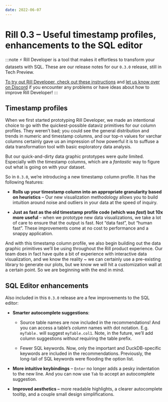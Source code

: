 ```yaml
---
date: 2022-06-07
---
```


# Rill 0.3 – Useful timestamp profiles, enhancements to the SQL editor
:::note
⚡ Rill Developer is a tool that makes it effortless to transform your datasets with SQL. These are our release notes for our `0.3.0` release, still in Tech Preview.

[To try out Rill Developer, check out these instructions](https://github.com/rilldata/rill-developer) and [let us know over on Discord](https://bit.ly/3bbcSl9) if you encounter any problems or have ideas about how to improve Rill Developer!
:::

## Timestamp profiles
When we first started prototyping Rill Developer, we made an intentional choice to go with the quickest-possible dataviz primitives for our column profiles. They weren’t bad; you could see the general distribution and trends in numeric and timestamp columns, and our top-n values for varchar columns certainly gave us an impression of how powerful it is to suffuse a data transformation tool with basic exploratory data analysis.

But our quick-and-dirty data graphic prototypes were *quite* limited. Especially with the timestamp columns, which are a *fantastic* way to figure out what is going on with your dataset.

So in `0.3.0`, we’re introducing a new timestamp column profile. It has the following features:

- **Rolls up your timestamp column into an appropriate granularity based on heuristics** – Our new visualization methodology allows you to build intuition around noise and outliers in your data at the speed of inquiry.

- **Just as fast as the old timestamp profile code (which was *fast*) but 10x more useful** – when we prototype new data visualizations, we take a lot of care to ensure that the output is fast. Not “data fast”, but “human fast”. These improvements come at no cost to performance and a snappy application.

And with this timestamp column profile, we also begin building out the data graphic primitives we’ll be using throughout the Rill product experience. Our team does in fact have quite a bit of experience with interactive data visualization, and we know the reality ~ we can certainly use a pre-existing library to generate our plots, but we know we will hit a customization wall at a certain point. So we are beginning with the end in mind.

## SQL Editor enhancements
Also included in this `0.3.0` release are a few improvements to the SQL editor:

- **Smarter autocomplete suggestions**:
  - Source table names are now included in the recommendations! And you can access a table’s *column* names with dot notation. E.g. `myTable.` will suggest `myTable.col1`. Note, in the future, we’ll add column suggestions *without* requiring the table prefix.

  - Fewer SQL keywords. Now, only the important and DuckDB-specific keywords are included in the recommendations. Previously, the long-tail of SQL keywords were flooding the option list.

- **More intuitive keybindings** – `Enter` no longer adds a pesky indentation to the new line. And you can now use `Tab` to accept an autocomplete suggestion.

- **Improved aesthetics –** more readable highlights, a clearer autocomplete tooltip, and a couple small design simplifications.
